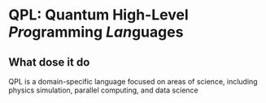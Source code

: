 # QPL: Quantum High-Level *Pro*gramming *Lan*guages

## What dose it do
QPL is a domain-specific language focused on areas of science, including physics simulation, parallel computing, and data science